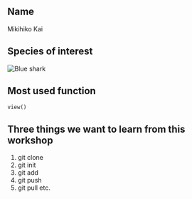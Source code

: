 ## Name
Mikihiko Kai

## Species of interest
![Blue shark](https://isc.fra.go.jp/img/graph/working_groups/blue.png)

## Most used function
```
view()
```

## Three things we want to learn from this workshop
1. git clone
2. git init
3. git add
4. git push
5. git pull etc. 
